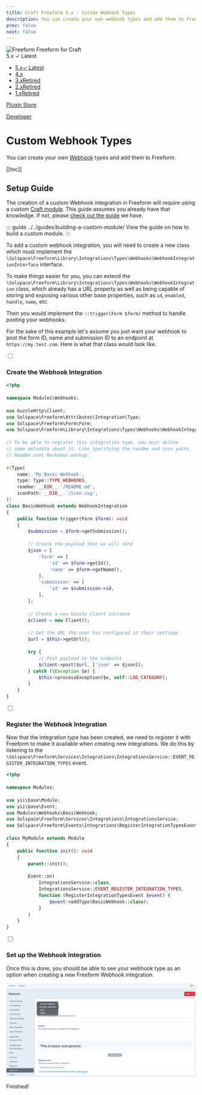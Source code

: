 ```yaml
---
title: Craft Freeform 5.x - Custom Webhook Types
description: You can create your own webhook types and add them to Freeform.
prev: false
next: false
---
```


<meta property="og:image" content="https://docs.solspace.com/extras/social/craft/freeform/freeform.png" />

<div id="pr-heading">
    <img src="https://docs.solspace.com/extras/icons/products/freeform-icon.png" alt="Freeform" class="pr-image">
    <span class="pr-name">Freeform</span>
    <span class="pr-category">for Craft</span>
    <div class="pr-v-wrapper">
        <div class="pr-v">
            <span class="pr-v-v">5.x</span>
            <span class="pr-v-type pr-latest">✓ Latest</span>
            <span class="pr-v-arrow arrow down"></span>
        </div>
        <ul class="pr-v-list">
            <li><a href="/craft/freeform/v5/">5.x<span class="pr-v-type pr-latest">✓ Latest</span></a></li>
            <li><a href="/craft/freeform/v4/">4.x</a></li>
            <li><a href="/craft/freeform/v3/">3.x<span class="pr-v-type pr-retired">Retired</span></a></li>
            <li><a href="/craft/freeform/v2/">2.x<span class="pr-v-type pr-retired">Retired</span></a></li>
            <li><a href="/craft/freeform/v1/">1.x<span class="pr-v-type pr-retired">Retired</span></a></li>
        </ul>
    </div>
    <div class="pr-buy">
        <a href="https://plugins.craftcms.com/freeform" class="button button-blue"><span class="external-url">Plugin Store</span></a>
    </div>
</div>

<span class="page-section"><a href="/craft/freeform/v5/developer/">Developer</a></span>

# Custom Webhook Types <Badge type="pro" text="Pro" />

You can create your own [Webhook](../integrations/generic-webhook/) types and add them to Freeform.

[[toc]]

## Setup Guide <Badge type="feature" text="Revised in 5.0+" />

The creation of a custom Webhook integration in Freeform will require using a custom [Craft module](https://craftcms.com/docs/5.x/extend/module-guide.html). This guide assumes you already have that knowledge. If not, please [check out the guide](../guides/building-a-custom-module/) we have.

::: guide ../../guides/building-a-custom-module/
View the guide on how to build a custom module.
:::

To add a custom webhook integration, you will need to create a new class which must implement the `\Solspace\Freeform\Library\Integrations\Types\Webhooks\WebhookIntegrationInterface` interface.

To make things easier for you, you can extend the `\Solspace\Freeform\Library\Integrations\Types\Webhooks\WebhookIntegration` class, which already has a URL property as well as being capable of storing and exposing various other base properties, such as `id`, `enabled`, `handle`, `name`, etc.

Then you would implement the `::trigger(Form $form)` method to handle posting your webhooks.

For the sake of this example let's assume you just want your webhook to post the form ID, name and submission ID to an endpoint at `https://my.test.com`. Here is what that class would look like.

<div class="step">
<label for="step1"><input type="checkbox" class="step-check" id="step1">

### Create the Webhook Integration

</label>

``` php
<?php

namespace Modules\Webhooks;

use GuzzleHttp\Client;
use Solspace\Freeform\Attributes\Integration\Type;
use Solspace\Freeform\Form\Form;
use Solspace\Freeform\Library\Integrations\Types\Webhooks\WebhookIntegration;

// To be able to register this integration type, you must define 
// some metadata about it. Like specifying the readme and icon paths.
// Readme uses Markdown markup.

#[Type(
    name: 'My Basic Webhook',
    type: Type::TYPE_WEBHOOKS,
    readme: __DIR__.'/README.md',
    iconPath: __DIR__.'/icon.svg',
)]
class BasicWebhook extends WebhookIntegration
{
    public function trigger(Form $form): void
    {
        $submission = $form->getSubmission();
        
        // Create the payload that we will send
        $json = [
            'form' => [
                'id' => $form->getId(),
                'name' => $form->getName(),
            ],
            'submission' => [
                'id' => $submission->id,
            ],
        ];

        // Create a new Guzzle Client instance
        $client = new Client();

        // Get the URL the user has configured in their settings
        $url = $this->getUrl();
        
        try {
            // Post payload to the endpoint
            $client->post($url, ['json' => $json]);
        } catch (\Exception $e) {
            $this->processException($e, self::LOG_CATEGORY);
        }
    }
}
```

</div>

<div class="step">
<label for="step2"><input type="checkbox" class="step-check" id="step2">

### Register the Webhook Integration

</label>

Now that the integration type has been created, we need to register it with Freeform to make it available when creating new integrations. We do this by listening to the `\Solspace\Freeform\Services\Integrations\IntegrationsService::EVENT_REGISTER_INTEGRATION_TYPES` event.

``` php
<?php

namespace Modules;

use yii\base\Module;
use yii\base\Event;
use Modules\Webhooks\BasicWebhook;
use Solspace\Freeform\Services\Integrations\IntegrationsService;
use Solspace\Freeform\Events\Integrations\RegisterIntegrationTypesEvent;

class MyModule extends Module
{
    public function init(): void
    {
        parent::init();
        
        Event::on(
            IntegrationsService::class,
            IntegrationsService::EVENT_REGISTER_INTEGRATION_TYPES,
            function (RegisterIntegrationTypesEvent $event) {
                $event->addType(BasicWebhook::class);
            }
        )
    }
}
```

</div>

<div class="step">
<label for="step3"><input type="checkbox" class="step-check" id="step3">

### Set up the Webhook Integration

</label>

Once this is done, you should be able to see your webhook type as an option when creating a new Freeform Webhook integration.

![Custom Webhook Type](../images/developer/custom-webhook-type.png)

</div>

<div class="step-finished">Finished!</div>
